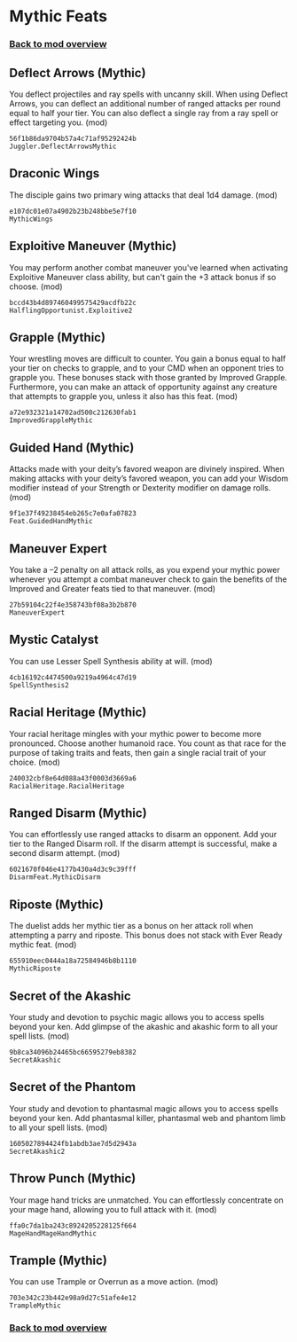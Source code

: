# Mythic Feats

### [Back to mod overview](./README.md)

## Deflect Arrows (Mythic)

You deflect projectiles and ray spells with uncanny skill. When using Deflect Arrows, you can deflect an additional number of ranged attacks per round equal to half your tier. You can also deflect a single ray from a ray spell or effect targeting you. (mod)

`56f1b86da9704b57a4c71af95292424b`  
`Juggler.DeflectArrowsMythic`  

## Draconic Wings

The disciple gains two primary wing attacks that deal 1d4 damage. (mod)

`e107dc01e07a4902b23b248bbe5e7f10`  
`MythicWings`  

## Exploitive Maneuver (Mythic)

You may perform another combat maneuver you've learned when activating Exploitive Maneuver class ability, but can't gain the +3 attack bonus if so choose. (mod)

`bccd43b4d897460499575429acdfb22c`  
`HalflingOpportunist.Exploitive2`  

## Grapple (Mythic)

Your wrestling moves are difficult to counter. You gain a bonus equal to half your tier on checks to grapple, and to your CMD when an opponent tries to grapple you. These bonuses stack with those granted by Improved Grapple. Furthermore, you can make an attack of opportunity against any creature that attempts to grapple you, unless it also has this feat. (mod)

`a72e932321a14702ad500c212630fab1`  
`ImprovedGrappleMythic`  

## Guided Hand (Mythic)

Attacks made with your deity’s favored weapon are divinely inspired. When making attacks with your deity’s favored weapon, you can add your Wisdom modifier instead of your Strength or Dexterity modifier on damage rolls. (mod)

`9f1e37f49238454eb265c7e0afa07823`  
`Feat.GuidedHandMythic`  

## Maneuver Expert

You take a –2 penalty on all attack rolls, as you expend your mythic power whenever you attempt a combat maneuver check to gain the benefits of the Improved and Greater feats tied to that maneuver. (mod)

`27b59104c22f4e358743bf08a3b2b870`  
`ManeuverExpert`  

## Mystic Catalyst

You can use Lesser Spell Synthesis ability at will. (mod)

`4cb16192c4474500a9219a4964c47d19`  
`SpellSynthesis2`  

## Racial Heritage (Mythic)

Your racial heritage mingles with your mythic power to become more pronounced. Choose another humanoid race. You count as that race for the purpose of taking traits and feats, then gain a single racial trait of your choice. (mod)

`240032cbf8e64d088a43f0003d3669a6`  
`RacialHeritage.RacialHeritage`  

## Ranged Disarm (Mythic)

You can effortlessly use ranged attacks to disarm an opponent. Add your tier to the Ranged Disarm roll. If the disarm attempt is successful, make a second disarm attempt. (mod)

`6021670f046e4177b430a4d3c9c39fff`  
`DisarmFeat.MythicDisarm`  

## Riposte (Mythic)

The duelist adds her mythic tier as a bonus on her attack roll when attempting a parry and riposte. This bonus does not stack with Ever Ready mythic feat. (mod)

`655910eec0444a18a72584946b8b1110`  
`MythicRiposte`  

## Secret of the Akashic

Your study and devotion to psychic magic allows you to access spells beyond your ken. Add glimpse of the akashic and akashic form to all your spell lists. (mod)

`9b8ca34096b24465bc66595279eb8382`  
`SecretAkashic`  

## Secret of the Phantom

Your study and devotion to phantasmal magic allows you to access spells beyond your ken. Add phantasmal killer, phantasmal web and phantom limb to all your spell lists. (mod)

`1605027894424fb1abdb3ae7d5d2943a`  
`SecretAkashic2`  

## Throw Punch (Mythic)

Your mage hand tricks are unmatched. You can effortlessly concentrate on your mage hand, allowing you to full attack with it. (mod)

`ffa0c7da1ba243c8924205228125f664`  
`MageHandMageHandMythic`  

## Trample (Mythic)

You can use Trample or Overrun as a move action. (mod)

`703e342c23b442e98a9d27c51afe4e12`  
`TrampleMythic`  


### [Back to mod overview](./README.md)
